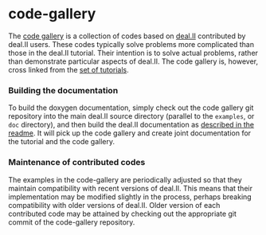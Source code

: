 # code-gallery
The [code gallery](https://dealii.org/developer/doxygen/deal.II/CodeGallery.html)
is a collection of codes based on [deal.II](https://www.dealii.org)
contributed by deal.II users. These codes typically solve problems more
complicated than those in the deal.II tutorial. Their intention is to solve
actual problems, rather than demonstrate particular aspects of deal.II. The
code gallery is, however, cross linked from the
[set of tutorials](https://dealii.org/developer/doxygen/deal.II/Tutorial.html#TutorialConnectionGraph).

### Building the documentation

To build the doxygen documentation, simply check out the code gallery git
repository into the main deal.II source directory (parallel to the
`examples`, or `doc` directory), and then build the deal.II documentation
as
[described in the readme](https://www.dealii.org/developer/readme.html#documentation).
It will pick up the code gallery and create joint documentation for the
tutorial and the code gallery.

### Maintenance of contributed codes

The examples in the code-gallery are periodically adjusted so that they
maintain compatibility with recent versions of deal.II. This means
that their implementation may be modified slightly in the process, perhaps breaking
compatibility with older versions of deal.II. Older version of each
contributed code may be attained by checking out the appropriate git commit
of the code-gallery repository.

